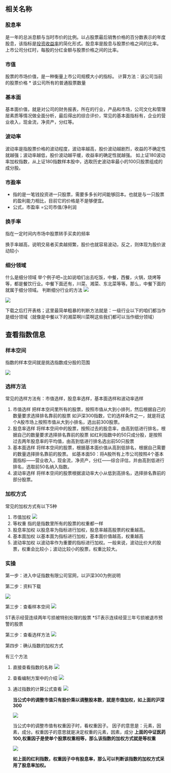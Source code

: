 ## 相关名称

### 股息率

是一年的总派息额与当时市价的比例。以占股票最后销售价格的百分数表示的年度股息，该指标是[投资收益率](https://baike.baidu.com/item/投资收益率/2724753)的简化形式。股息率是股息与股票价格之间的比率。
上市公司分红时，每股的分红金额与股票价格之间的比率。

### 市值

股票的市场价值，是一种衡量上市公司规模大小的指标。
计算方法：该公司当前的股票价格 * 该公司所有的普通股票数量

### 基本面

基本面价值，就是对公司的财务报表，所在的行业，产品和市场，公司文化和管理层素质等情况做全面分析，最后得出的综合评价，常见的基本面指标有，企业的营业收入，现金流，净资产，分红等。

### 波动率

波动率是指股票价格的波动程度，波动率越高，股价波动越剧烈，收益的不确定性就越强；波动率越低，股价波动越平缓，收益率的确定性就越强。
如上证180波动率加权指数，从上证180指数样本股中，选取历史波动率最小的100只股票组成的成分股。

### 市盈率

- 指的是一笔钱投资进一只股票，需要多多长时间能够回本。也就是与一只股票的盈利能力相比，目前它的价格是不是够便宜。
- 公式，市盈率 =公司市值/净利润

### 换手率

指在一定时间内市场中股票转手买卖的频率

换手率越高，说明交易者买卖越频繁，股价也就容易波动，反之，则体现为股价波动较小

### 细分领域

什么是细分领域
举个例子吧~比如说咱们出去吃饭，中餐，西餐，火锅，烧烤等等，都是餐饮行业。中餐下面还有，川菜、湘菜、东北菜等等。那么，中餐下面的就属于细分领域。
判断细分行业的方法
![](../pic/细分行业1.png)

![](../pic/细分行业2.png)

下载之后打开表格；这里最简单粗暴的判断方法就是：一级行业以下的咱们都当作是细分领域（就像是中餐以下的湘菜啊川菜啊这些我们都可以当作细分领域）

## 查看指数信息

### 样本空间

指数的样本空间就是挑选指数成分股的范围

![](../pic/样本空间.png)

### 选样方法

常见的选样方法有：市值选样，股息率选样，基本面选样和波动率选样

1. 市值选样
   把样本空间里所有的股票，按照市值从大到小排列，然后根据自己的数量要求选择排名靠前的股票
   如沪深300指数，它的选样条件之一，就是将这个A股市场上按照市值从大到小排名，选出前300股票。
2. 股息率选样
   将样本空间中的股票，按照过去的股息率，由高到低进行排名，根据自己的数量要求选择排名靠前的股票
   如红利指数中的50只成分股，是按照过去两年股息率的平均值，由高到低进行排名选出前50只股票
3. 基本面选样
   将样本空间的股票，根据基本面价值从高到低排名，根据自己需要的数量选择排名靠前的股票。
   如基本面50：将A股所有上市公司按照4个基本面指标——营业收入，现金流，净资产，分红——综合评估，并由高到低进行排名，选取前50名纳入指数。
4. 波动率选样
   将样本空间的股票根据波动率大小从低到高排名，选择排名靠前的部分股票。

### 加权方式

常见的加权方式有以下5种

1. 市值加权
   ![](../pic/市值加权.png)
2. 等权重
   指的是指数里所有的股票的权重都一样
3. 股息率加权
   以股息率为指标进行加权，股息率越高股票的权重越高。
4. 基本面加权
   以基本面为指标进行加权，基本面价值越高，权重越高
5. 波动率加权
   以波动率作为重要的指标进行加权。一般来说，波动比价大的股票，权重会比较小；波动比较小的股票，权重比较大。

### 实操

第一步：进入中证指数有限公司官网，以沪深300为例说明

第二步：资料下载

![](../pic/基本信息1.png)

第三步：查看样本空间
![](../pic/样本空间2.png)

ST表示经营连续两年亏损被特别处理的股票
*ST表示连续经营三年亏损被退市预警的股票

第三步：查看选样方法
![](../pic/选样方法.png)

第四步：确认指数的加权方式

有三个方法

1. 直接查看指数的名称
   ![](../pic/加权方式.png)

2. 查看编制方案中的介绍
   ![](../pic/加权方式2.png)

3. 通过指数的计算公式查看
   ![](../pic/加权方式3.png)

   **当公式中的调整市值只有股价乘以调整股本数，就是市值加权，如上面的沪深300**

   ![](../pic/加权方式4.png)

   当公式中的调整市值有权重因子时，看权重因子。
   因子的意思是：元素，因素，成分。权重因子的意思就是决定权重的元素，因素，成分
   **上面的中证医药100,权重因子是使单个股票权重相等，那么该指数的加权方式就是等权重**

   ![](../pic/加权方式5.png)

   **如上面的红利指数，权重因子中有股息率，那么可以判断该指数的加权方式采用了股息率加权。**